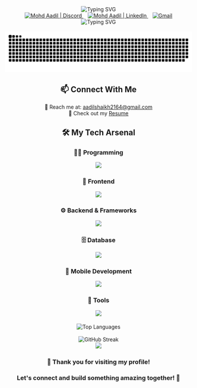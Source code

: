 <div align="center">
  <img src="https://readme-typing-svg.herokuapp.com?font=Poppins&weight=700&size=28&duration=4500&pause=1000&color=0E75B6&width=435&lines=%22+Hello+World%2C+Aadil+here+%22;%22+Full+Stack+Developer%22" alt="Typing SVG">
</div>

<div align="center">
  <a href="https://discord.com/users/1015294609041141830" target="_blank">
    <img alt="Mohd Aadil | Discord" width="40" height="40" src="https://skillicons.dev/icons?i=discord" />
  </a>&nbsp;&nbsp; 
  <a href="https://www.linkedin.com/in/aadil0307" target="_blank">
    <img alt="Mohd Aadil | LinkedIn" width="40" height="40" src="https://skillicons.dev/icons?i=linkedin" />
  </a>&nbsp;&nbsp; 
  <a href="mailto:aadilshaikh2164@gmail.com?subject='Hey there, nice connecting with you'" target="_blank">
    <img alt="Gmail" src="https://skillicons.dev/icons?i=gmail" width="40" height="40"/>
  </a>
</div>

<div align="center">
  <img src="https://readme-typing-svg.herokuapp.com?font=Fira+Code&weight=600&size=24&duration=3000&pause=1000&color=FF69B4&center=true&vCenter=true&width=435&lines=Let's+Transform+Ideas;Into+Reality!+✨" alt="Typing SVG" />
</div>

<br/>

<div align="center">
  <img src="https://raw.githubusercontent.com/platane/snk/output/github-contribution-grid-snake-dark.svg" alt="Snake animation" />
</div>

<h2 align="center">📫 Connect With Me</h2>

<p align="center">
  📧 Reach me at: <a href="mailto:aadilshaikh2164@gmail.com">aadilshaikh2164@gmail.com</a><br>
  📄 Check out my <a href="your-resume-link-here">Resume</a>
</p>

<h2 align="center">🛠️ My Tech Arsenal</h2>

<div align="center">
  <h3>👨‍💻 Programming</h3>
  <img src="https://skillicons.dev/icons?i=c,cpp,python" />
  
  <h3>🎨 Frontend</h3>
  <img src="https://skillicons.dev/icons?i=html,css,js,ts,react,bootstrap" />
  
  <h3>⚙️ Backend & Frameworks</h3>
  <img src="https://skillicons.dev/icons?i=php,nodejs,express,django" />
  
  <h3>🗄️ Database</h3>
  <img src="https://skillicons.dev/icons?i=mongodb,mysql,firebase" />
  
  <h3>📱 Mobile Development</h3>
  <img src="https://skillicons.dev/icons?i=flutter,react" />
  
  <h3>🔧 Tools</h3>
  <img src="https://skillicons.dev/icons?i=vscode,figma" />
</div>

<br>

<div align="center">
  <img src="https://github-readme-stats.vercel.app/api/top-langs/?username=aadil0307&layout=compact&theme=radical" alt="Top Languages" />
</div>

<br>

<div align="center">
  <img src="https://github-readme-streak-stats.herokuapp.com/?username=aadil0307&layout=compact&theme=radical" alt="GitHub Streak" />
</div>

<div align="center">
  <img src="https://capsule-render.vercel.app/api?type=waving&color=gradient&height=100&section=footer" />
</div>

<h3 align="center">🙏 Thank you for visiting my profile!</h3>
<h3 align="center">Let's connect and build something amazing together! 🚀</h3>
